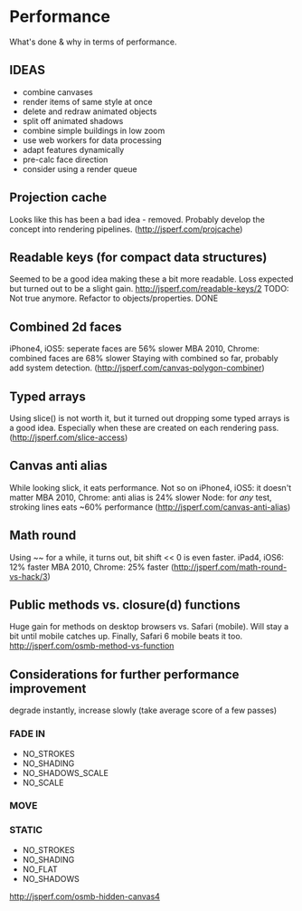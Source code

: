 # Performance

What's done & why in terms of performance.

## IDEAS

- combine canvases
- render items of same style at once
- delete and redraw animated objects
- split off animated shadows
- combine simple buildings in low zoom
- use web workers for data processing
- adapt features dynamically
- pre-calc face direction
- consider using a render queue


## Projection cache

Looks like this has been a bad idea - removed.
Probably develop the concept into rendering pipelines.
(http://jsperf.com/projcache)


## Readable keys (for compact data structures)

Seemed to be a good idea making these a bit more readable.
Loss expected but turned out to be a slight gain.
http://jsperf.com/readable-keys/2
TODO: Not true anymore. Refactor to objects/properties. DONE


## Combined 2d faces

iPhone4, iOS5: seperate faces are 56% slower
MBA 2010, Chrome: combined faces are 68% slower
Staying with combined so far, probably add system detection.
(http://jsperf.com/canvas-polygon-combiner)


## Typed arrays

Using slice() is not worth it, but it turned out dropping some typed arrays is a good idea.
Especially when these are created on each rendering pass.
(http://jsperf.com/slice-access)


## Canvas anti alias

While looking slick, it eats performance.
Not so on iPhone4, iOS5: it doesn't matter
MBA 2010, Chrome: anti alias is 24% slower
Node: for *any* test, stroking lines eats ~60% performance
(http://jsperf.com/canvas-anti-alias)


## Math round

Using ~~ for a while, it turns out, bit shift << 0 is even faster.
iPad4, iOS6: 12% faster
MBA 2010, Chrome: 25% faster
(http://jsperf.com/math-round-vs-hack/3)


## Public methods vs. closure(d) functions

Huge gain for methods on desktop browsers vs. Safari (mobile).
Will stay a bit until mobile catches up.
Finally, Safari 6 mobile beats it too.
http://jsperf.com/osmb-method-vs-function


## Considerations for further performance improvement

degrade instantly, increase slowly (take average score of a few passes)

### FADE IN
- NO_STROKES
- NO_SHADING
- NO_SHADOWS_SCALE
- NO_SCALE

### MOVE

### STATIC
- NO_STROKES
- NO_SHADING
- NO_FLAT
- NO_SHADOWS


http://jsperf.com/osmb-hidden-canvas4